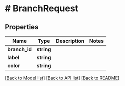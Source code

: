 # # BranchRequest

## Properties

Name | Type | Description | Notes
------------ | ------------- | ------------- | -------------
**branch_id** | **string** |  |
**label** | **string** |  |
**color** | **string** |  |

[[Back to Model list]](../../README.md#models) [[Back to API list]](../../README.md#endpoints) [[Back to README]](../../README.md)
